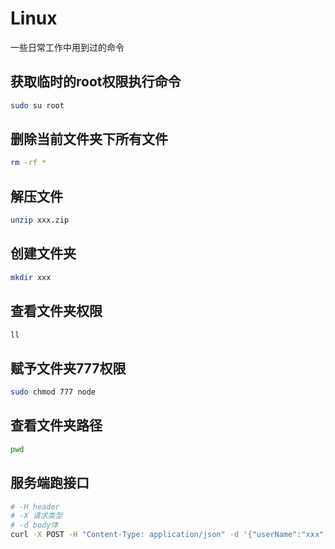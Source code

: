 # Linux

一些日常工作中用到过的命令

## 获取临时的root权限执行命令

```sh
sudo su root
```

## 删除当前文件夹下所有文件
```sh
rm -rf *
```

## 解压文件
```sh
unzip xxx.zip
```

## 创建文件夹

```sh
mkdir xxx
```

## 查看文件夹权限

```sh
ll
```

## 赋予文件夹777权限

```sh
sudo chmod 777 node
```

## 查看文件夹路径
```sh
pwd
```

## 服务端跑接口

```sh
# -H header
# -X 请求类型
# -d body体
curl -X POST -H "Content-Type: application/json" -d '{"userName":"xxx", "password":"123"}' xx.com/api/login
```